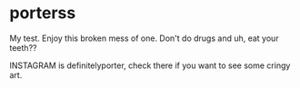 # porterss
My test. Enjoy this broken mess of one.
Don't do drugs and uh, eat your teeth??

INSTAGRAM is definitelyporter, check there if you want to see some cringy art.
